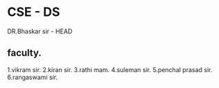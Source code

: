 # CSE - DS
DR.Bhaskar sir - HEAD
## faculty.
1.vikram sir.
2.kiran sir.
3.rathi mam.
4.suleman sir.
5.penchal prasad sir.
6.rangaswami sir.
